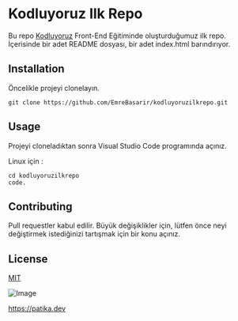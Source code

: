 # Kodluyoruz Ilk Repo

Bu repo [Kodluyoruz](https://kodluyoruz.org) Front-End Eğitiminde oluşturduğumuz ilk repo. İçerisinde bir adet README dosyası, bir adet index.html barındırıyor.

## Installation
Öncelikle projeyi clonelayın.

```
git clone https://github.com/EmreBasarir/kodluyoruzilkrepo.git
```
## Usage
Projeyi cloneladıktan sonra Visual Studio Code programında açınız.

Linux için :

```
cd kodluyoruzilkrepo
code.
```
## Contributing
Pull requestler kabul edilir. Büyük değişiklikler için, lütfen önce neyi değiştirmek istediğinizi tartışmak için bir konu açınız.
## License

[MIT](https://choosealicense.com/licenses/mit/)

![Image](https://i.hizliresim.com/fpnn3r9.png)

https://patika.dev




